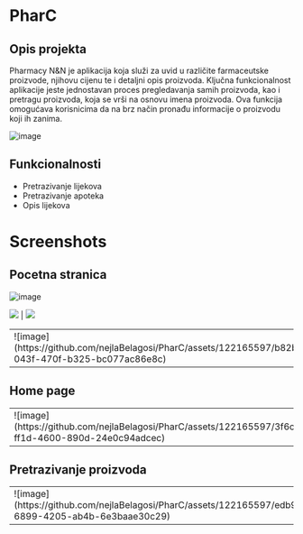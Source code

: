 # PharC

## Opis projekta
Pharmacy N&N je aplikacija koja služi za uvid u različite farmaceutske proizvode, njihovu cijenu te i detaljni opis proizvoda. Ključna funkcionalnost aplikacije jeste jednostavan proces pregledavanja samih proizvoda, kao i pretragu proizvoda, koja se vrši na osnovu imena proizvoda. Ova funkcija omogućava korisnicima da na brz način pronađu informacije o proizvodu koji ih zanima. 

![image](https://github.com/nejlaBelagosi/PharC/assets/122165597/f6a27952-a9cb-4541-9ba6-7d1cac2446ac)

## Funkcionalnosti

- Pretrazivanje lijekova
- Pretrazivanje apoteka
- Opis lijekova

# Screenshots

## Pocetna stranica
![image](https://github.com/nejlaBelagosi/PharC/assets/122165597/3862717f-8525-4424-9bc2-4f3ad326e5a1)

![](https://github.com/nejlaBelagosi/PharC/assets/122165597/b82b673b-043f-470f-b325-bc077ac86e8c) |  ![](https://github.com/nejlaBelagosi/PharC/assets/122165597/26522b4f-d13b-4225-95f0-1cca130064e7)

<table>
  <tr>
    <td> ![image](https://github.com/nejlaBelagosi/PharC/assets/122165597/b82b673b-043f-470f-b325-bc077ac86e8c)
</td>
    <td> ![image](https://github.com/nejlaBelagosi/PharC/assets/122165597/26522b4f-d13b-4225-95f0-1cca130064e7)
    </td>
 </tr>
</table>

## Home page
<table>
  <tr>
    <td>![image](https://github.com/nejlaBelagosi/PharC/assets/122165597/3f6c9f7c-ff1d-4600-890d-24e0c94adcec)
</td>
    <td> ![image](https://github.com/nejlaBelagosi/PharC/assets/122165597/de1e3886-0154-478f-9cc2-544eb507a5e0)
</td>
  </tr>
</table>

## Pretrazivanje proizvoda

<table>
  <tr>
    <td>![image](https://github.com/nejlaBelagosi/PharC/assets/122165597/edb95a6e-6899-4205-ab4b-6e3baae30c29)
</td>
    <td>![image](https://github.com/nejlaBelagosi/PharC/assets/122165597/bc3356f9-a679-4f29-8989-7f9fb9676549)

</td>
  </tr>
</table>
